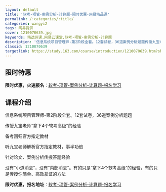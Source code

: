 ```yaml
---
layout: default
title: '软考-项管-案例分析-计算题-限时优惠-网易精品课'
permalink: /:categories/:title/
categories: wangyi2
tags: 网易提供
cover: 1210070639.jpg
keywords: 精选网课,网易云课堂,软考-项管-案例分析-计算题
description: '信息系统项目管理师-第2阶段全套。12套试卷，36道案例分析题题传授九宝老师“拿下4个软考高级”的经验备考回归官方指定教'
classid: 1210070639
targetlink: https://study.163.com/course/introduction/1210070639.htm?share=1&shareId=1025206652&utm_campaign=share&utm_medium=iphoneShare&utm_source=&utm_u=1025206652
---
```


## 限时特惠

**限时优惠，火速报名**：[软考-项管-案例分析-计算题-报名学习](https://study.163.com/course/introduction/1210070639.htm?share=1&shareId=1025206652&utm_campaign=share&utm_medium=iphoneShare&utm_source=&utm_u=1025206652)

## 课程介绍

信息系统项目管理师-第2阶段全套。12套试卷，36道案例分析题题



传授九宝老师“拿下4个软考高级”的经验

备考回归官方指定教材

听九宝老师解析官方指定教材，事半功倍

针对论文、案例分析传授答题经验

没有“小道消息”，没有“内部消息”。有的只是“拿下4个软考高级”的经验，有的只是传授你简单、高效拿证的方法

**限时优惠，报名地址**：[软考-项管-案例分析-计算题-报名学习](https://study.163.com/course/introduction/1210070639.htm?share=1&shareId=1025206652&utm_campaign=share&utm_medium=iphoneShare&utm_source=&utm_u=1025206652)

